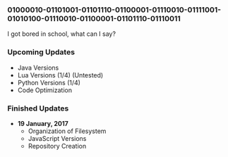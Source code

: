 ### 01000010-01101001-01101110-01100001-01110010-01111001-01010100-01110010-01100001-01101110-01110011
I got bored in school, what can I say?

### Upcoming Updates
- Java Versions
- Lua Versions (1/4) (Untested)
- Python Versions (1/4)
- Code Optimization

### Finished Updates

- **19 January, 2017**
  - Organization of Filesystem
  - JavaScript Versions
  - Repository Creation
